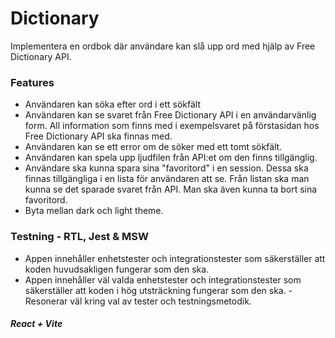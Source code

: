 # Dictionary

Implementera en ordbok där användare kan slå upp ord med hjälp av
Free Dictionary API.

### Features

- Användaren kan söka efter ord i ett sökfält
- Användaren kan se svaret från Free Dictionary API i en användarvänlig form.
  All information som finns med i exempelsvaret på förstasidan hos Free
  Dictionary API ska finnas med.
- Användaren kan se ett error om de söker med ett tomt sökfält.
- Användaren kan spela upp ljudfilen från API:et om den finns tillgänglig.
- Användare ska kunna spara sina "favoritord" i en session. Dessa ska finnas tillgängliga i en lista för användaren att se. Från listan ska man kunna se det
  sparade svaret från API. Man ska även kunna ta bort sina favoritord.
- Byta mellan dark och light theme.

### Testning - RTL, Jest & MSW

- Appen innehåller enhetstester och integrationstester som säkerställer
  att koden huvudsakligen fungerar som den ska.
- Appen innehåller väl valda enhetstester och integrationstester som
  säkerställer att koden i hög utsträckning fungerar som den ska. - Resonerar väl kring val av tester och testningsmetodik.

##### React + Vite
